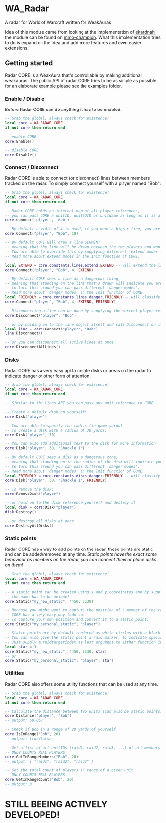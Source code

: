 # WA_Radar
A radar for World of Warcraft written for WeakAuras

Idea of this module came from looking at the implementation of [ekardnah](http://www.mmo-champion.com/members/742395-ekardnah) the module can be found on [mmo-champion](http://www.mmo-champion.com/threads/1839869-Raid-HUD-plotter-for-WeakAuras).
What this implementation tries to do is expand on the idea and add more features and even easier extensions.

## Getting started

Radar CORE is a WeakAura that's controllable by making additional weakauras. The public API of radar CORE tries to be as simple as possible for an elaborate example please see the examples folder.

### Enable / Disable

Before Radar CORE can do anything it has to be enabled.

```lua
-- Grab the global, always check for existence!
local core = WA_RADAR_CORE
if not core then return end

-- enable CORE
core:Enable()

-- disable CORE
core:Disable()
```

### Connect / Disconnect
Radar CORE is able to connect (or disconnect) lines between members tracked on the radar. To simply connect yourself with a player named "Bob":

```lua
-- Grab the global, always check for existence!
local core = WA_RADAR_CORE
if not core then return end

-- Radar CORE holds an internal map of all player references,
-- you can pass CORE a unitID, unitGUID or unitName as long as it is a member of the group CORE knows who it is.
core:Connect("player", "Bob")

-- By default a width of 4 is used, if you want a bigger line, you are free to adjust the width
core:Connect("player", "Bob", 10)

-- By default CORE will draw a line SEGMENT
-- meaning that the line will be drawn between the two players and won't be extended.
-- You are able to override this by supplying different 'extend modes'.
-- Read more about extend modes in the Init function of CORE.

local EXTEND = core.constants.lines.extend.EXTEND -- will extend the line both ways
core:Connect("player", "Bob", 4, EXTEND)

-- By default CORE sees a line as a dangerous thing,
-- meaning that standing on the line that's drawn will indicate you are in danger,
-- to turn this around you can pass different 'danger modes'.
-- Read more about 'danger modes' in the Init function of CORE.
local FRIENDLY = core.constants.lines.danger.FRIENDLY -- will classify the line as friendly
core:Connect("player", "Bob", 4, EXTEND, FRIENDLY)

-- Disconnecting a line can be done by supplying the correct player references again
core:Disconnect("player", "Bob")

-- or by holding on to the line object itself and call Disconnect on it directly
local line = core:Connect("player", "Bob")
line:Disconnect()

-- or you can disconnect all active lines at once
core:DisconnectAllLines()
```
### Disks
Radar CORE has a very easy api to create disks or areas on the radar to indicate danger or other form of attention.

```lua
-- Grab the global, always check for existence!
local core = WA_RADAR_CORE
if not core then return end

-- Similar to the lines API you can pass any unit reference to CORE

-- Create a default disk on yourself:
core:Disk("player")

-- You are able to specify the radius (in-game yards)
-- To create a disk with a radius of 30 yards:
core:Disk("player", 30)

-- You can also add additional text to the disk for more information
core:Disk("player", 30, "Shackle 1")

-- By default CORE sees a disk as a dangerous zone,
-- meaning that standing on in the radius of the disk will indicate you are in danger,
-- to turn this around you can pass different 'danger modes'.
-- Read more about 'danger modes' in the Init function of CORE.
local FRIENDLY = core.constants.disks.danger.FRIENDLY -- will classify the disk area as friendly
core:Disk("player", 30, "Shackle 1", FRIENDLY)

-- To remove the disk:
core:RemoveDisk("player")

-- or hold on to the disk reference yourself and destroy it
local disk = core:Disk("player")
disk:Destroy()

-- or destroy all disks at once
core:DestroyAllDisks()
```

### Static points
Radar CORE has a way to add points on the radar, these points are static and can be added/removed at any time.
*Static points have the exact same behaviour as members on the radar, you can connect them or place disks on them!*

```lua
-- Grab the global, always check for existence!
local core = WA_RADAR_CORE
if not core then return end

-- A static point can be created using x and y coordinates and by supplying a name
-- the name has to be unique!
core:Static("my_new_static", 4450, 3530)

-- Because you might want to capture the position of a member of the raid and turn it into a static point
-- CORE has a very easy way todo so,
-- To capture your own position and convert it to a static point:
core:Static("my_personal_static", "player")

-- Static points are by default rendered as white circles with a black dot in the middle
-- You can also give the static point a raid marker, to indicate special points on the map
-- Just supply a raidtargetindex as last argument to either function invocation.
local star = 1
core:Static("my_new_static", 4450, 3530, star)
-- or
core:Static("my_personal_static", "player", star)
```

### Utilities
Radar CORE also offers some utility functions that can be used at any time.

```lua
-- Grab the global, always check for existence!
local core = WA_RADAR_CORE
if not core then return end

-- Calculate the distance between two units (can also be static points)
core:Distance("player", "Bob")
-- output: 60.050

-- Check if Bob in a range of 20 yards of yourself
core:IsInRange("Bob", 20)
-- output: true/false

-- Get a list of all unitIDs (raid1, raid2, raid3, ...) of all members in range of a given unit
-- ONLY COUNTS REAL PLAYERS
core:GetInRangeMembers("Bob", 20)
-- output: { "raid1", "raid2", "raid3" }

-- Get the total count of players in range of a given unit
-- ONLY COUNTS REAL PLAYERS
core:GetInRangeCount("Bob", 20)
-- output: 3

```

# STILL BEEING ACTIVELY DEVELOPED!
